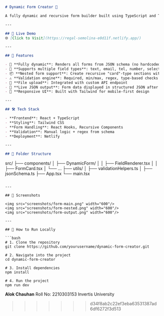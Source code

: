 ```markdown
# Dynamic Form Creator 🧩

A fully dynamic and recursive form builder built using TypeScript and Tailwind CSS. This application renders forms from a given JSON schema and supports real-time validation, nested forms, and file uploads.

---

## 🚀 Live Demo
🌐 [Click to Visit](https://regal-semolina-e0d11f.netlify.app/)

---

## 📌 Features

- 🔧 **Fully dynamic**: Renders all forms from JSON schema (no hardcoded fields)
- 🔄 **Supports multiple field types**: text, email, tel, number, select, multiselect, textarea, date, datetime, file
- 📦 **Nested form support**: Create recursive "card"-type sections within the form
- ⚠️ **Validation engine**: Required, min/max, regex, type-based checks
- 📁 **File upload**: Integrated with custom API endpoint
- 🧪 **Live JSON output**: Form data displayed in structured JSON after submission
- 📱 **Responsive UI**: Built with Tailwind for mobile-first design

---

## 🛠️ Tech Stack

- **Frontend**: React + TypeScript
- **Styling**: Tailwind CSS
- **Form Handling**: React Hooks, Recursive Components
- **Validation**: Manual logic + regex from schema
- **Deployment**: Netlify

---

## 📂 Folder Structure

```

src/
├── components/
│   ├── DynamicForm/
│   │   ├── FieldRenderer.tsx
│   │   ├── FormCard.tsx
│   └── ...
├── utils/
│   ├── validationHelpers.ts
│   ├── jsonSchema.ts
├── App.tsx
└── main.tsx

````

---

## 📸 Screenshots

<img src="screenshots/form-main.png" width="600"/>
<img src="screenshots/form-nested.png" width="600"/>
<img src="screenshots/form-output.png" width="600"/>

---

## 🧪 How to Run Locally

```bash
# 1. Clone the repository
git clone https://github.com/yourusername/dynamic-form-creator.git

# 2. Navigate into the project
cd dynamic-form-creator

# 3. Install dependencies
npm install

# 4. Run the project
npm run dev
````


**Alok Chauhan**
Roll No: 2210303153
Invertis University

>>>>>>> d34f8ab2c22ef3eba63531387ad6df6272f3d513
